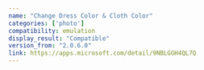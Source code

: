```yaml
---
name: "Change Dress Color & Cloth Color"
categories: ['photo']
compatibility: emulation
display_result: "Compatible"
version_from: "2.0.6.0"
link: https://apps.microsoft.com/detail/9NBLGGH4QL7Q
---
```

